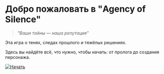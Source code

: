 # Добро пожаловать в **"Agency of Silence"**

> *"Ваши тайны — наша репутация"*

Эта игра о тенях, следах прошлого и тяжёлых решениях.

Здесь вы найдёте всё, что нужно, чтобы начать: от пролога до создания персонажа.

[![Начать](https://img.shields.io/badge/НАЧАТЬ-darkgreen?style=for-the-badge)](prologue.md)
